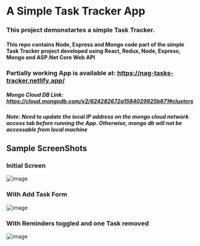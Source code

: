 # A Simple Task Tracker App

### This project demonstartes a simple Task Tracker.

#### This repo contains Node, Express and Mongo code part of the simple Task Tracker project developed using React, Redux, Node, Express, Mongo and ASP.Net Core Web API

### Partially working App is available at: https://nag-tasks-tracker.netlify.app/

##### Mongo Cloud DB Link: https://cloud.mongodb.com/v2/624282672a1584029925b671#clusters
##### Note: Need to update the local IP address on the mongo cloud network access tab before running the App. Otherwise, mongo db will not be accessable from local machine

## Sample ScreenShots
### Initial Screen
![image](https://user-images.githubusercontent.com/101856709/160776632-225033dd-29af-47dc-9a94-011671002c3f.png)

### With Add Task Form
![image](https://user-images.githubusercontent.com/101856709/160776850-7af23303-8377-4281-9b4c-0f6f02b7baa7.png)

### With Reminders toggled and one Task removed
![image](https://user-images.githubusercontent.com/101856709/160777059-ccd2b093-de3e-45ec-8bdf-75076e8c095f.png)
